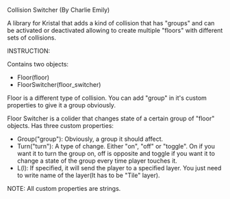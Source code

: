 Collision Switcher (By Charlie Emily)

A library for Kristal that adds a kind of collision that has "groups" and can be activated or deactivated allowing to create multiple "floors" with different sets of collisions.

INSTRUCTION:

Contains two objects:
- Floor(floor)
- FloorSwitcher(floor_switcher)

Floor is a different type of collision.
You can add "group" in it's custom properties to give it a group obviously.

Floor Switcher is a colider that changes state of a certain group of "floor" objects.
Has three custom properties:
- Group("group"):
Obviously, a group it should affect.
- Turn("turn"):
A type of change. Either "on", "off" or "toggle". On if you want it to turn the group on, off is opposite and toggle if you want it to change a state of the group every time player touches it.
- L(l):
If specified, it will send the player to a specified layer. You just need to write name of the layer(It has to be "Tile" layer).

NOTE: All custom properties are strings.
